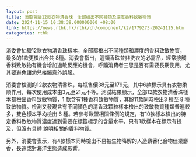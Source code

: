 ```yaml
---
layout: post
title: 消委會驗12款衣物清香珠　全部檢出不同種類及濃度香料致敏物質
date: 2024-11-15 10:38:39.000000000 +08:00
link: https://news.rthk.hk/rthk/ch/component/k2/1779273-20241115.htm
categories: rthk
---
```


消委會抽驗12款衣物清香珠樣本，全部都檢出不同種類和濃度的香料致敏物質，最多的1款更檢出合共 8種。消委會指出，這類香珠並非洗衣的必需品，經常接觸香料致敏物有機會增加過敏反應的機會，呼籲消費者三思是否有需要長期使用，尤其要避免讓幼兒接觸意外誤服。

消委會檢測的12款衣物清香珠，每瓶售價38元至179元，其中6款標示具有衣物柔順作用，每次使用成本由3元至21元不等。測試結果顯示，全部12款衣物清香珠樣本都檢出香料致敏物質，1 款含有1種香料致敏物質，其餘11款同時檢出3 種至 8 種致敏物質。檢測又發現含有不同顏色的清香珠顆粒樣本檢出的致敏物質種類普遍較多，雙色樣本平均檢出 6 種。若參考歐盟相關條例的規定，有10款樣本檢出的特定香料致敏物質濃度達到需要在標籤標示的含量水平，只有1款樣本在標示有提及，但沒有具體
說明相關的香料物質。

另外，消委會表示，有4款樣本同時檢出不易被生物降解的人造麝香化合物佳樂麝香，長遠或對海洋生態造成影響。
